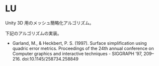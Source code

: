 LU
==
Unity 3D 用のメッシュ簡略化アルゴリズム。

下記のアルゴリズムの実装。

 * Garland, M., & Heckbert, P. S. (1997). Surface simplification using quadric error metrics. Proceedings of the 24th annual conference on Computer graphics and interactive techniques - SIGGRAPH  ’97, 209–216. doi:10.1145/258734.258849
